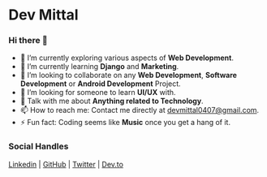 # Dev Mittal

### Hi there 👋


<!--**DevMittal04/DevMittal04** is a ✨ _special_ ✨ repository because its `README.md` (this file) appears on your GitHub profile.

Here are some ideas to get you started:-->

- 🔭 I’m currently exploring various aspects of **Web Development**.
- 🌱 I’m currently learning **Django** and **Marketing**.
- 👯 I’m looking to collaborate on any **Web Development**, **Software Development** or **Android Development** Project.
- 🤔 I’m looking for someone to learn **UI/UX** with.
- 💬 Talk with me about **Anything related to Technology**.
- 📫 How to reach me: Contact me directly at [devmittal0407@gmail.com](mailto:devmittal0407@gmail.com).
- ⚡ Fun fact: Coding seems like **Music** once you get a hang of it.

### Social Handles

[Linkedin](https://www.linkedin.com/in/DevMittal04/) | [GitHub](https://github.com/DevMittal04) | [Twitter](https://twitter.com/DevMittal04) | [Dev.to](https://dev.to/devmittal04)
